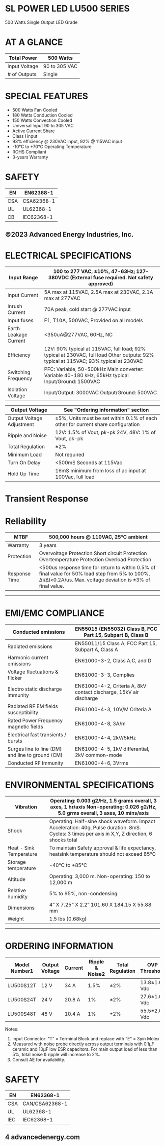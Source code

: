 # SL POWER LED LU500 SERIES

500 Watts Single Output LED Grade

# AT A GLANCE

|Total Power|500 Watts|
|---|---|
|Input Voltage|90 to 305 VAC|
|# of Outputs|Single|

# SPECIAL FEATURES

- 500 Watts Fan Cooled
- 180 Watts Conduction Cooled
- 150 Watts Convection Cooled
- Universal Input 90 to 305 VAC
- Active Current Share
- Class I input
- 93% efficiency @ 230VAC input, 92% @ 115VAC input
- -10°C to +70°C Operating Temperature
- ROHS Compliant
- 3-years Warranty

# SAFETY

|EN|EN62368-1|
|---|---|
|CSA|CSA62368-1|
|UL|UL62368-1|
|CB|IEC62368-1|

©2023 Advanced Energy Industries, Inc.
---
# ELECTRICAL SPECIFICATIONS

|Input Range|100 to 277 VAC, ±10%, 47-63Hz; 127–380VDC (External fuse required. Not safety approved)|
|---|---|
|Input Current|5A max at 115VAC, 2.5A max at 230VAC, 2.1A max at 277VAC|
|Inrush Current|70A peak, cold start @ 277VAC input|
|Input fuses|F1, T10A, 500VAC, Provided on all models|
|Earth Leakage Current|<350uA@277VAC, 60Hz, NC|
|Efficiency|12V: 90% typical at 115VAC, full load; 92% typical at 230VAC, full load Other outputs: 92% typical at 115VAC; 93% typical at 230VAC|
|Switching Frequency|PFC: Variable, 50-500kHz Main converter: Variable 40-180 kHz, 65kHz typical Input/Ground: 1500VAC|
|Isolation Voltage|Input/Output: 3000VAC Output/Ground: 500VAC|

|Output Voltage|See "Ordering information" section|
|---|---|
|Output Voltage Adjustment|±5%, Units must be set within 0.1% of each other for current share configuration|
|Ripple and Noise|12V: 1.5% of Vout, pk-pk 24V, 48V: 1% of Vout, pk-pk|
|Total Regulation|±2%|
|Minimum Load|Not required|
|Turn On Delay|<500mS Seconds at 115Vac|
|Hold Up Time|16mS minimum from loss of ac input at 100Vac, full load|

# Transient Response

# Reliability

|MTBF|500,000 hours @ 110VAC, 25°C ambient|
|---|---|
|Warranty|3 years|
|Protection|Overvoltage Protection Short circuit Protection Overtemperature Protection Overload Protection|
|Response Time|<500us response time for return to within 0.5% of final value for 50% load step from 5% to 100%, ∆i/∆t<0.2A/us. Max. voltage deviation is ±3% of final value.|
---
# EMI/EMC COMPLIANCE

|Conducted emissions|EN55015 (EN55032) Class B, FCC Part 15, Subpart B, Class B|
|---|---|
|Radiated emissions|EN55011/15 Class A; FCC Part 15, Subpart A, Class A|
|Harmonic current emissions|EN61000-3-2, Class A,C, and D|
|Voltage fluctuations & flicker|EN61000-3-3, Complies|
|Electro static discharge immunity|EN61000-4-2, Criteria A, 8kV contact discharge, 15kV air discharge|
|Radiated RF EM fields susceptibility|EN61000-4-3, 10V/M Criteria A|
|Rated Power Frequency magnetic fields|EN61000-4-8, 3A/m|
|Electrical fast transients / bursts|EN61000-4-4, 2kV/5kHz|
|Surges line to line (DM) and line to ground (CM)|EN61000-4-5, 1kV differential, 2kV common-mode|
|Conducted RF Immunity|EN61000-4-6, 3Vrms|

# ENVIRONMENTAL SPECIFICATIONS

|Vibration|Operating: 0.003 g2/Hz, 1.5 grams overall, 3 axes, 1 hr/axis Non-operating: 0.026 g2/Hz, 5.0 grms overall, 3 axes, 10 mins/axis|
|---|---|
|Shock|Operating: Half-sine shock waveform. Impact Acceleration: 40g, Pulse duration: 8mS. Cycles: 3 times per axis in X,Y, Z direction, 6 shocks total|
|Heat - Sink Temperature|To maintain Safety approval & life expectancy, heatsink temperature should not exceed 85°C|
|Storage temperature|-40°C to +85°C|
|Altitude|Operating: 3,000 m. Non-operating: 150 to 12,000 m|
|Relative humidity|5% to 95%, non-condensing|
|Dimensions|4” X 7.25” X 2.2” 101.60 X 184.15 X 55.88 mm|
|Weight|1.5 lbs (0.68kg)|
---
# ORDERING INFORMATION

|Model Number1|Output Voltage|Current|Ripple & Noise2|Total Regulation|OVP Threshold|
|---|---|---|---|---|---|
|LU500S12T|12 V|34 A|1.5%|±2%|13.8±1.0 Vdc|
|LU500S24T|24 V|20.8 A|1%|±2%|27.6±1.0 Vdc|
|LU500S48T|48 V|10.4 A|1%|±2%|55.5±2.0 Vdc|

Notes:

1. Input Connector: “T” = Terminal Block and replace with “E” = 3pin Molex
2. Measured with noise probe directly across output terminals with 0.1μF ceramic and 10μF low ESR capacitors. For main output load of less than 5%, total noise & ripple will increase to 2%.
3. Consult AE for availability.

# SAFETY

|EN|EN62368-1|
|---|---|
|CSA|CAN/CSA62368-1|
|UL|UL62368-1|
|IEC|IEC62368-1|

4      advancedenergy.com
---
